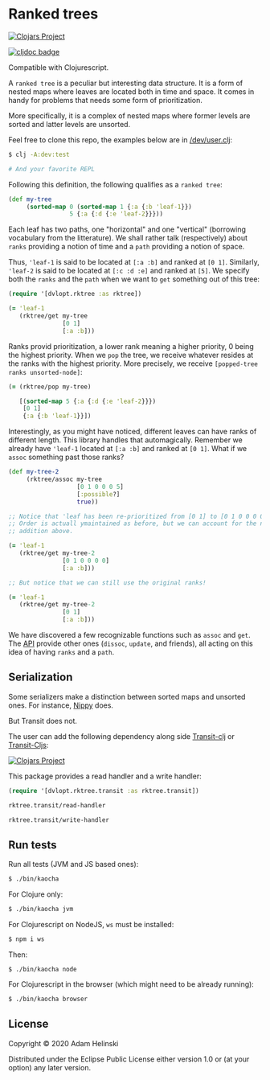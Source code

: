 # Ranked trees

[![Clojars
Project](https://img.shields.io/clojars/v/dvlopt/rktree.svg)](https://clojars.org/dvlopt/rktree)

[![cljdoc badge](https://cljdoc.org/badge/dvlopt/rktree)](https://cljdoc.org/d/dvlopt/rktree)

Compatible with Clojurescript.


A `ranked tree` is a peculiar but interesting data structure. It is a form of
nested maps where leaves are located both in time and space. It comes in handy
for problems that needs some form of prioritization.

More specifically, it is a complex of nested maps where former levels are sorted
and latter levels are unsorted.

Feel free to clone this repo, the examples below are in
[/dev/user.clj](dev/user.clj):

```sh
$ clj -A:dev:test

# And your favorite REPL
```

Following this definition, the following qualifies as a `ranked tree`:

```clojure
(def my-tree
     (sorted-map 0 (sorted-map 1 {:a {:b 'leaf-1}})
                 5 {:a {:d {:e 'leaf-2}}}))
```

Each leaf has two paths, one "horizontal" and one "vertical" (borrowing
vocabulary from the litterature). We shall rather talk (respectively) about
`ranks` providing a notion of time and a `path` providing a notion of space.

Thus, `'leaf-1` is said to be located at `[:a :b]` and ranked at `[0 1]`.
Similarly, `'leaf-2` is said to be located at `[:c :d :e]` and ranked at `[5]`.
We specify both the `ranks` and the `path` when we want to `get` something out
of this tree:

```clojure
(require '[dvlopt.rktree :as rktree])

(= 'leaf-1
   (rktree/get my-tree
               [0 1]
               [:a :b]))
```

Ranks provid prioritization, a lower rank meaning a higher priority, 0 being the
highest priority. When we `pop` the tree, we receive whatever resides at the
ranks with the highest priority. More precisely, we receive `[popped-tree ranks
unsorted-node]`:

```clojure
(= (rktree/pop my-tree)

   [(sorted-map 5 {:a {:d {:e 'leaf-2}}})
    [0 1]
    {:a {:b 'leaf-1}}])
```

Interestingly, as you might have noticed, different leaves can have ranks of
different length. This library handles that automagically. Remember we already
have `'leaf-1` located at `[:a :b]` and ranked at `[0 1]`. What if we `assoc`
something past those ranks?

```Clojure
(def my-tree-2
     (rktree/assoc my-tree
                   [0 1 0 0 0 5]
                   [:possible?]
                   true))

;; Notice that 'leaf has been re-prioritized from [0 1] to [0 1 0 0 0 0].
;; Order is actuall ymaintained as before, but we can account for the new
;; addition above.

(= 'leaf-1
   (rktree/get my-tree-2
               [0 1 0 0 0 0]
               [:a :b]))

;; But notice that we can still use the original ranks!

(= 'leaf-1
   (rktree/get my-tree-2
               [0 1]
               [:a :b]))
```

We have discovered a few recognizable functions such as `assoc` and `get`. The
[API](https://cljdoc.org/d/dvlopt/rktree) provide other ones (`dissoc`,
`update`, and friends), all acting on this idea of having `ranks` and a `path`.

## Serialization

Some serializers make a distinction between sorted maps and unsorted ones. For
instance, [Nippy](https://github.com/ptaoussanis/nippy) does.

But Transit does not.

The user can add the following dependency along side
[Transit-clj](https://github.com/cognitect/transit-clj) or
[Transit-Cljs](https://github.com/cognitect/transit-cljs):

[![Clojars
Project](https://img.shields.io/clojars/v/dvlopt/rktree.transit.svg)](https://clojars.org/dvlopt/rktree.transit)

This package provides a read handler and a write handler:

```clojure
(require '[dvlopt.rktree.transit :as rktree.transit])

rktree.transit/read-handler

rktree.transit/write-handler
```

## Run tests

Run all tests (JVM and JS based ones):

```bash
$ ./bin/kaocha
```

For Clojure only:

```bash
$ ./bin/kaocha jvm
```

For Clojurescript on NodeJS, `ws` must be installed:
```bash
$ npm i ws
```
Then:
```
$ ./bin/kaocha node
```

For Clojurescript in the browser (which might need to be already running):
```bash
$ ./bin/kaocha browser
```

## License

Copyright © 2020 Adam Helinski

Distributed under the Eclipse Public License either version 1.0 or (at
your option) any later version.
